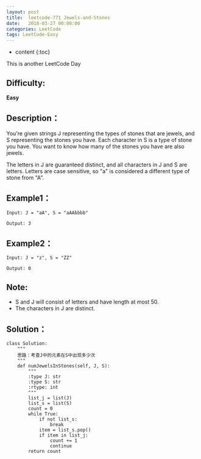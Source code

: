 ```yaml
---
layout: post
title:  leetcode-771 Jewels-and-Stones
date:   2018-03-27 00:00:00
categories: LeetCode
tags: LeetCode-Easy
---
```


* content
{:toc}

This is another LeetCode Day

## Difficulty:

**Easy**

## Description：

You're given strings J representing the types of stones that are jewels, and S representing the stones you have.  Each character in S is a type of stone you have.  You want to know how many of the stones you have are also jewels.

The letters in J are guaranteed distinct, and all characters in J and S are letters. Letters are case sensitive, so "a" is considered a different type of stone from "A".

## Example1：

```
Input: J = "aA", S = "aAAbbbb"

Output: 3
```

## Example2：

```
Input: J = "z", S = "ZZ"

Output: 0
```

## Note:

- S and J will consist of letters and have length at most 50. 
- The characters in J are distinct.


## Solution：

```
class Solution:
    """
    思路：考查J中的元素在S中出现多少次
    """
    def numJewelsInStones(self, J, S):
        """
        :type J: str
        :type S: str
        :rtype: int
        """
        list_j = list(J)
        list_s = list(S)
        count = 0
        while True:
            if not list_s:
                break
            item = list_s.pop()
            if item in list_j:
                count += 1
                continue
        return count
```